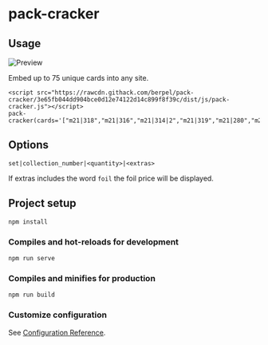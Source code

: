 # pack-cracker

## Usage

![Preview](https://p-lofvpj7.b4.n0.cdn.getcloudapp.com/items/nOueKnG0/Image%202020-07-04%20at%209.38.00%20AM.png?v=409007ea2e977df2c1a14e5e9844632d)

Embed up to 75 unique cards into any site.

```
<script src="https://rawcdn.githack.com/berpel/pack-cracker/3e65fb044dd904bce0d12e74122d14c899f8f39c/dist/js/pack-cracker.js"></script>
pack-cracker(cards='["m21|318","m21|316","m21|314|2","m21|319","m21|280","m21|48||foil","m21|104","m21|76","m21|38","m21|197","m21|239","m21|254","m21|139","m21|48","m21|164|2","m21|6","m21|143","m21|179","m21|228","m21|7","m21|183","m21|305","m21|108","m21|114","m21|103","m21|1","m21|276"]')
```

## Options

```
set|collection_number|<quantity>|<extras>
```

If extras includes the word `foil` the foil price will be displayed.

## Project setup
```
npm install
```

### Compiles and hot-reloads for development
```
npm run serve
```

### Compiles and minifies for production
```
npm run build
```

### Customize configuration
See [Configuration Reference](https://cli.vuejs.org/config/).
